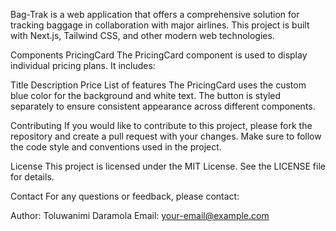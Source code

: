 Bag-Trak is a web application that offers a comprehensive solution for tracking baggage in collaboration with major airlines. This project is built with Next.js, Tailwind CSS, and other modern web technologies.


Components
PricingCard
The PricingCard component is used to display individual pricing plans. It includes:

Title
Description
Price
List of features
The PricingCard uses the custom blue color for the background and white text. The button is styled separately to ensure consistent appearance across different components.



Contributing
If you would like to contribute to this project, please fork the repository and create a pull request with your changes. Make sure to follow the code style and conventions used in the project.

License
This project is licensed under the MIT License. See the LICENSE file for details.

Contact
For any questions or feedback, please contact:

Author: Toluwanimi Daramola
Email: your-email@example.com
